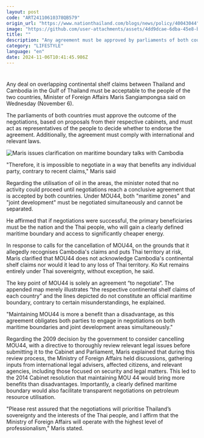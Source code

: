 ```yaml
---
layout: post
code: "ART24110610378QB579"
origin_url: "https://www.nationthailand.com/blogs/news/policy/40043044"
image: "https://github.com/user-attachments/assets/4dd9dcae-6dba-45e8-b64f-87b2661768df"
title: ""
description: "Any agreement must be approved by parliaments of both countries, he says"
category: "LIFESTYLE"
language: "en"
date: 2024-11-06T10:41:45.986Z
---
```


# 









Any deal on overlapping continental shelf claims between Thailand and Cambodia in the Gulf of Thailand must be acceptable to the people of the two countries, Minister of Foreign Affairs Maris Sangiampongsa said on Wednesday (November 6).

The parliaments of both countries must approve the outcome of the negotiations, based on proposals from their respective cabinets, and must act as representatives of the people to decide whether to endorse the agreement. Additionally, the agreement must comply with international and relevant laws.

  ![Maris issues clarification on maritime boundary talks with Cambodia](https://github.com/user-attachments/assets/335af0b1-d30f-4087-8121-402a04aa2ad1)

"Therefore, it is impossible to negotiate in a way that benefits any individual party, contrary to recent claims," Maris said

Regarding the utilisation of oil in the areas, the minister noted that no activity could proceed until negotiations reach a conclusive agreement that is accepted by both countries. Under MOU44, both "maritime zones" and "joint development" must be negotiated simultaneously and cannot be separated.

He affirmed that if negotiations were successful, the primary beneficiaries must be the nation and the Thai people, who will gain a clearly defined maritime boundary and access to significantly cheaper energy.

In response to calls for the cancellation of MOU44, on the grounds that it allegedly recognises Cambodia's claims and puts Thai territory at risk, Maris clarified that MOU44 does not acknowledge Cambodia's continental shelf claims nor would it lead to any loss of Thai territory. Ko Kut remains entirely under Thai sovereignty, without exception, he said.

The key point of MOU44 is solely an agreement “to negotiate”. The appended map merely illustrates “the respective continental shelf claims of each country” and the lines depicted do not constitute an official maritime boundary, contrary to certain misunderstandings, he explained.

"Maintaining MOU44 is more a benefit than a disadvantage, as this agreement obligates both parties to engage in negotiations on both maritime boundaries and joint development areas simultaneously."

Regarding the 2009 decision by the government to consider cancelling MOU44, with a directive to thoroughly review relevant legal issues before submitting it to the Cabinet and Parliament, Maris explained that during this review process, the Ministry of Foreign Affairs held discussions, gathering inputs from international legal advisers, affected citizens, and relevant agencies, including those focused on security and legal matters. This led to the 2014 Cabinet resolution that maintaining MOU 44 would bring more benefits than disadvantages. Importantly, a clearly defined maritime boundary would also facilitate transparent negotiations on petroleum resource utilisation.

"Please rest assured that the negotiations will prioritise Thailand’s sovereignty and the interests of the Thai people, and I affirm that the Ministry of Foreign Affairs will operate with the highest level of professionalism," Maris stated.

